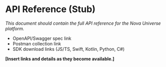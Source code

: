 # API Reference (Stub)

_This document should contain the full API reference for the Nova Universe platform._

- OpenAPI/Swagger spec link
- Postman collection link
- SDK download links (JS/TS, Swift, Kotlin, Python, C#)

**[Insert links and details as they become available.]**